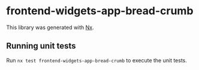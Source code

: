 # frontend-widgets-app-bread-crumb

This library was generated with [Nx](https://nx.dev).

## Running unit tests

Run `nx test frontend-widgets-app-bread-crumb` to execute the unit tests.
